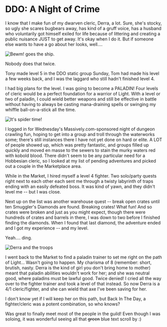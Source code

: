 # DDO: A Night of Crime

I know that I make fun of my dwarven cleric, Derra, a lot. Sure, she's stocky, so ugly she scares bugbears away, has kind of a gruff voice, has a husband who voluntarily got himself exiled for life because of littering and creating a public nuisance JUST to get away. It's okay when I do it. But if someone else wants to have a go about her looks, well....

![](http://westkarana.com/wp-content/uploads/2010/04/dndclient-2010-04-18-21-34-14-47.jpg "Bewm! goes the ship.")

Nobody does that twice.

Tony made level 5 in the DDO static group Sunday, Tom had made his level a few weeks back, and I was the laggard who still hadn't finished level 4.

I had big plans for the level. I was going to become a PALADIN! Four levels of cleric would be a perfect foundation for a warrior of Light. With a level or two of paladin, I could wield better weapons and still be effective in battle without having to always be casting mana-draining spells or swinging my whiffle ball-on-a-stick all the time.

![](http://westkarana.com/wp-content/uploads/2010/04/dndclient-2010-04-21-22-10-35-43.jpg "It's spider time!")

I logged in for Wednesday's Massively.com-sponsored night of dungeon crawling fun, hoping to get into a group and troll through the waterworks some; there's still instances there I have not yet done on hard or elite. A LOT of people showed up, which was pretty fantastic, and groups filled up quickly and moved en masse to the sewers to stain the murky waters red with kobold blood. There didn't seem to be any particular need for a Hobbesian cleric, so I looked at my list of pending adventures and picked out a couple in the Marketplace area.

While in the Market, I hired myself a level 4 fighter. Two solo/party quests right next to each other each sent me through a twisty labyrinth of traps ending with an easily defeated boss. It was kind of yawn, and they didn't level me -- but I was close.

Next up on the list was another warehouse quest -- break open crates until ten Smuggler's Diamonds are found. Breaking crates! What fun! And so crates were broken and just as you might expect, though there were hundreds of crates and barrels in there, I was down to two before I finished finding the diamonds. When I found that last diamond, the adventure ended and I got my experience -- and my level.

Yeah.... ding.

![](http://westkarana.com/wp-content/uploads/2010/04/dndclient-2010-04-21-22-50-16-75.jpg "Derra and the troops")

I went back to the Market to find a paladin trainer to set me right on the path of Light... Wasn't going to happen. My charisma of 8 (remember: short, brutish, nasty. Derra is the kind of girl you don't bring home to mother) meant that paladin abilities wouldn't work for her; and she was neutral good, where paladins must be lawful good. Twice denied! I cried all the way over to the fighter trainer and took a level of that instead. So now Derra is a 4/1 cleric/fighter, and she can wield that axe I've been saving for her.

I don't know yet if I will keep her on this path, but Back In The Day, a fighter/cleric was a potent combination, so who knows?

Was great to finally meet most of the people in the guild! Even though I was soloing, it was wonderful seeing all that ~~green~~ blue text scroll by :)

